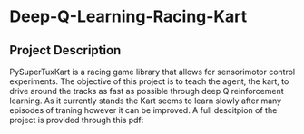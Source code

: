 # Deep-Q-Learning-Racing-Kart

## Project Description

PySuperTuxKart is a racing game library that allows for sensorimotor control experiments. The
objective of this project is to teach the agent, the kart, to drive around the tracks as fast as possible through deep Q reinforcement learning. As it currently stands the Kart seems to learn slowly after many episodes of traning however it can be improved. A full descitpion of the project is provided through this pdf: 



